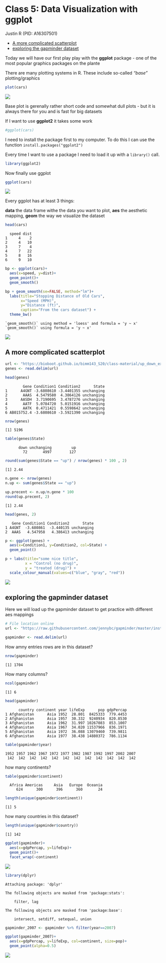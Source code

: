 # Class 5: Data Visualization with ggplot
Justin R (PID: A16307501)

- [A more complicated scatterplot](#a-more-complicated-scatterplot)
- [exploring the gapminder dataset](#exploring-the-gapminder-dataset)

Today we will have our first play play with the **ggplot** package - one
of the most popular graphics packages on the plante

There are many plotting systems in R. These include so-called *“base”*
plotting/graphics

``` r
plot(cars)
```

![](class05_files/figure-commonmark/unnamed-chunk-1-1.png)

Base plot is gerenally rather short code and somewhat dull plots - but
it is always there for you and is fast for big datasets

If I want to use **ggplot2** it takes some work

``` r
#ggplot(cars)
```

I need to install the package first to my computer. To do this I can use
the function `install.packages("ggplot2")`

Every time I want to use a package I need to load it up with a
`library()` call.

``` r
library(ggplot2)
```

Now finally use ggplot

``` r
ggplot(cars)
```

![](class05_files/figure-commonmark/unnamed-chunk-4-1.png)

Every ggplot has at least 3 things:

**data** the data frame withe the data you want to plot, **aes** the
aesthetic mapping, **geom** the way we visualize the dataset

``` r
head(cars)
```

      speed dist
    1     4    2
    2     4   10
    3     7    4
    4     7   22
    5     8   16
    6     9   10

``` r
bp <- ggplot(cars)+
  aes(x=speed, y=dist)+
  geom_point()+
  geom_smooth()
```

``` r
bp + geom_smooth(se=FALSE, method="lm")+
  labs(title="Stopping Distance of Old Cars",
       x="Speed (MPH)",
       y="Distance (ft)",
       caption="From the cars dataset") +
  theme_bw()
```

    `geom_smooth()` using method = 'loess' and formula = 'y ~ x'
    `geom_smooth()` using formula = 'y ~ x'

![](class05_files/figure-commonmark/unnamed-chunk-7-1.png)

## A more complicated scatterplot

``` r
url <- "https://bioboot.github.io/bimm143_S20/class-material/up_down_expression.txt"
genes <- read.delim(url)
```

``` r
head(genes)
```

            Gene Condition1 Condition2      State
    1      A4GNT -3.6808610 -3.4401355 unchanging
    2       AAAS  4.5479580  4.3864126 unchanging
    3      AASDH  3.7190695  3.4787276 unchanging
    4       AATF  5.0784720  5.0151916 unchanging
    5       AATK  0.4711421  0.5598642 unchanging
    6 AB015752.4 -3.6808610 -3.5921390 unchanging

``` r
nrow(genes)
```

    [1] 5196

``` r
table(genes$State)
```


          down unchanging         up 
            72       4997        127 

``` r
round(sum(genes$State == "up") / nrow(genes) * 100 , 2)
```

    [1] 2.44

``` r
n.gene <- nrow(genes)
n.up <- sum(genes$State == "up")

up.precent <- n.up/n.gene * 100
round(up.precent, 2)
```

    [1] 2.44

``` r
head(genes, 2)
```

       Gene Condition1 Condition2      State
    1 A4GNT  -3.680861  -3.440135 unchanging
    2  AAAS   4.547958   4.386413 unchanging

``` r
p <- ggplot(genes) +
  aes(x=Condition1, y=Condition2, col=State) +
  geom_point()
```

``` r
p + labs(title="some nice title",
         x = "Control (no drug)",
         y = "treated (drug)") +
  scale_colour_manual(values=c("blue", "gray", "red"))
```

![](class05_files/figure-commonmark/unnamed-chunk-16-1.png)

## exploring the gapminder dataset

Here we will load up the gapminder dataset to get practice with
different aes mappings

``` r
# File location online
url <- "https://raw.githubusercontent.com/jennybc/gapminder/master/inst/extdata/gapminder.tsv"

gapminder <- read.delim(url)
```

How amny entries rows are in this dataset?

``` r
nrow(gapminder)
```

    [1] 1704

How many columns?

``` r
ncol(gapminder)
```

    [1] 6

``` r
head(gapminder)
```

          country continent year lifeExp      pop gdpPercap
    1 Afghanistan      Asia 1952  28.801  8425333  779.4453
    2 Afghanistan      Asia 1957  30.332  9240934  820.8530
    3 Afghanistan      Asia 1962  31.997 10267083  853.1007
    4 Afghanistan      Asia 1967  34.020 11537966  836.1971
    5 Afghanistan      Asia 1972  36.088 13079460  739.9811
    6 Afghanistan      Asia 1977  38.438 14880372  786.1134

``` r
table(gapminder$year)
```


    1952 1957 1962 1967 1972 1977 1982 1987 1992 1997 2002 2007 
     142  142  142  142  142  142  142  142  142  142  142  142 

how many continents?

``` r
table(gapminder$continent)
```


      Africa Americas     Asia   Europe  Oceania 
         624      300      396      360       24 

``` r
length(unique(gapminder$continent))
```

    [1] 5

how many countries in this dataset?

``` r
length(unique(gapminder$country))
```

    [1] 142

``` r
ggplot(gapminder)+
  aes(x=gdpPercap, y=lifeExp)+
  geom_point()+
  facet_wrap(~continent)
```

![](class05_files/figure-commonmark/unnamed-chunk-25-1.png)

``` r
library(dplyr)
```


    Attaching package: 'dplyr'

    The following objects are masked from 'package:stats':

        filter, lag

    The following objects are masked from 'package:base':

        intersect, setdiff, setequal, union

``` r
gapminder_2007 <- gapminder %>% filter(year==2007)
```

``` r
ggplot(gapminder_2007)+
  aes(x=gdpPercap, y=lifeExp, col=continent, size=pop)+
  geom_point(alpha=0.5)
```

![](class05_files/figure-commonmark/unnamed-chunk-27-1.png)
